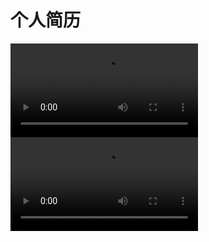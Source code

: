 # 个人简历
<video src="https://user-images.githubusercontent.com/51397676/268526681-31669bd8-ba37-4c64-8f64-3c40633c4072.mp4" controls>
  Your browser does not support the video tag.
</video>
<video src="[https://raw.githubusercontent.com/anhuikylin/anhuikylin/master/movie/%E6%B3%B0%E5%AE%89%E5%96%B7%E6%B3%89.mp4)" controls>
  Your browser does not support the video tag.
</video>
